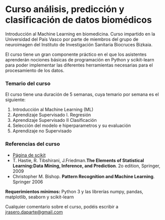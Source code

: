 # Curso análisis, predicción y clasificación de datos biomédicos

Introducción al Machine Learning en biomedicina. Curso impartido en la Universidad del País Vasco por parte de miembros del grupo de neuroimagen del Instituto de Investigación Sanitaria Biocruces Bizkaia.

El curso tiene un gran componente práctico en el que los asistentes aprenderán nociones básicas de programación en Python y scikit-learn para poder implementar las diferentes herramientas necesarias para el procesamiento de los datos.

### Temario del curso
El curso tiene una duración de 5 semanas, cuya temario por semana es el siguiente:

1. Introducción al Machine Learning (ML)
2. Aprendizaje Supervisado I. Regresión
3. Aprendizaje Supervisado II Clasificación
4. Selección del modelo e hiperparametros y su evaluación
5. Aprendizaje no Supervisado

### Referencias del curso

- [Página de scikit](http://scikit-learn.org/stable/)
- T. Hastie, R. Tibshirani, J.Friedman.**The Elements of Statistical Learning:Data Mining, Inference, and Prediction**. 2o edition, Springer, 2009
- Christopher M. Bishop. **Pattern Recognition and Machine Learning**. Springer 2006

**Requerimientos mínimos:** Python 3 y las librerías numpy, pandas, matplotlib, seaborn y scikit-learn

Cualquier comentario sobre el curso, podéis escribir a jrasero.daparte@gmail.com
